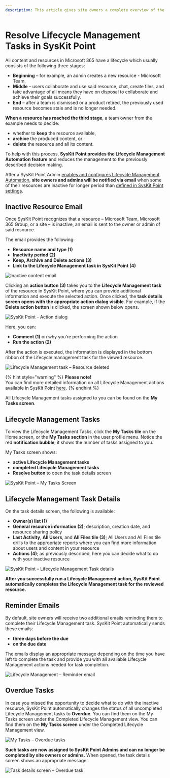 ```yaml
---
description: This article gives site owners a complete overview of the Lifecycle Management Automation process in SysKit Point.
---
```


# Resolve Lifecycle Management Tasks in SysKit Point

All content and resources in Microsoft 365 have a lifecycle which usually consists of the following three stages:

* **Beginning** – for example, an admin creates a new resource - Microsoft Team.
* **Middle** – users collaborate and use said resource, chat, create files, and take advantage of all means they have on disposal to collaborate and achieve their goals successfully.
* **End** – after a team is dismissed or a product retired, the previously used resource becomes stale and is no longer needed. 

**When a resource has reached the third stage**, a team owner from the example needs to decide:

* whether to **keep** the resource available, 
* **archive** the produced content, or
* **delete** the resource and all its content.

To help with this process, **SysKit Point provides the Lifecycle Management Automation feature** and reduces the management to the previously described decision making.

After a SysKit Point Admin [enables and configures Lifecycle Management Automation](../installation-and-configuration/enable-lifecycle-management.md), **site owners and admins will be notified via email** when some of their resources are inactive for longer period than [defined in SysKit Point settings](inactive-content.md#define-what-is-inactive).

## Inactive Resource Email

Once SysKit Point recognizes that a resource – Microsoft Team, Microsoft 365 Group, or a site – is inactive, an email is sent to the owner or admin of said resource.

The email provides the following:

* **Resource name and type \(1\)**
* **Inactivity period \(2\)**
* **Keep, Archive and Delete actions \(3\)**
* **Link to the Lifecycle Management task in SysKit Point \(4\)**

![Inactive content email](../../.gitbook/assets/lifecycle-management_owner-email.png)

Clicking an **action button \(3\)** takes you to the **Lifecycle Management task** of the resource in SysKit Point, where you can provide additional information and execute the selected action. Once clicked, the **task details screen opens with the appropriate action dialog visible**. For example, if the **Delete action button** is clicked, the screen shown below opens.

![SysKit Point - Action dialog](../../.gitbook/assets/lifecycle-management_action-dialog.png)

Here, you can:

* **Comment \(1\)** on why you’re performing the action
* **Run the action \(2\)** 

After the action is executed, the information is displayed in the bottom ribbon of the Lifecycle management task for the viewed resource.

![Lifecycle Management task &#x2013; Resource deleted](../../.gitbook/assets/lifecycle-management_action-completed.png)

{% hint style="warning" %}
**Please note!**  
You can find more detailed information on all Lifecycle Management actions available in SysKit Point [here](lifecycle-management-actions.md).
{% endhint %}

All Lifecycle Management tasks assigned to you can be found on the **My Tasks screen**.

## Lifecycle Management Tasks

To view the Lifecycle Management Tasks, click the **My Tasks tile** on the Home screen, or the **My Tasks section** in the user profile menu. Notice the red **notification bubble**; it shows the number of tasks assigned to you.

My Tasks screen shows:

* **active Lifecycle Management tasks**
* **completed Lifecycle Management tasks**
* **Resolve button** to open the task details screen

![SysKit Point &#x2013; My Tasks Screen](../../.gitbook/assets/lifecycle-management_my-tasks.png)

## Lifecycle Management Task Details

On the task details screen, the following is available:

* **Owner\(s\) list \(1\)**
* **General resource information \(2\)**; description, creation date, and resource sharing policy
* **Last Activity**, **All Users**, and **All Files tile \(3\)**; All Users and All Files tile drills to the appropriate reports where you can find more information about users and content in your resource
* **Actions \(4\)**; as previously described, here you can decide what to do with your inactive resource

![SysKit Point &#x2013; Lifecycle Management Task details](../../.gitbook/assets/lifecycle-management_task-details.png)

**After you successfully run a Lifecycle Management action, SysKit Point automatically completes the Lifecycle Management task for the reviewed resource.**

## Reminder Emails

By default, site owners will receive two additional emails reminding them to complete their Lifecycle Management task. SysKit Point automatically sends these emails:

* **three days before the due**
* **on the due date**

The emails display an appropriate message depending on the time you have left to complete the task and provide you with all available Lifecycle Management actions needed for task completion.

![Lifecycle Management &#x2013; Reminder email](../../.gitbook/assets/lifecycle-management_reminder-email.png)

## Overdue Tasks

In case you missed the opportunity to decide what to do with the inactive resource, SysKit Point automatically changes the status of all uncompleted Lifecycle Management tasks to **Overdue**. You can find them on the My Tasks screen under the Completed Lifecycle Management view. You can find them on the **My Tasks screen** under the Completed Lifecycle Management view.

![My Tasks &#x2013; Overdue tasks](../../.gitbook/assets/lifecycle-management_overdue-tasks.png)

**Such tasks are now assigned to SysKit Point Admins and can no longer be completed by site owners or admins.** When opened, the task details screen shows an appropriate message.

![Task details screen &#x2013; Overdue task](../../.gitbook/assets/lifecycle-management_overdue-task-details.png)

